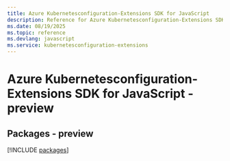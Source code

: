 ```yaml
---
title: Azure Kubernetesconfiguration-Extensions SDK for JavaScript
description: Reference for Azure Kubernetesconfiguration-Extensions SDK for JavaScript
ms.date: 08/19/2025
ms.topic: reference
ms.devlang: javascript
ms.service: kubernetesconfiguration-extensions
---
```

# Azure Kubernetesconfiguration-Extensions SDK for JavaScript - preview
## Packages - preview
[!INCLUDE [packages](kubernetesconfiguration-extensions-index.md)]